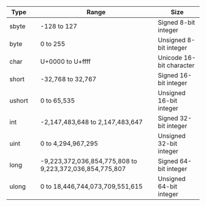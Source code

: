 Type   |   | Range                                                   | Size
-------|---|---------------------------------------------------------|-------------------------
sbyte  |   | -128 to 127                                             | Signed 8-bit integer
byte   |   | 0 to 255                                                | Unsigned 8-bit integer
char   |   | U+0000 to U+ffff                                        | Unicode 16-bit character
short  |   | -32,768 to 32,767                                       | Signed 16-bit integer
ushort |   | 0 to 65,535                                             | Unsigned 16-bit integer
int    |   | -2,147,483,648 to 2,147,483,647                         | Signed 32-bit integer
uint   |   | 0 to 4,294,967,295                                      | Unsigned 32-bit integer
long   |   | -9,223,372,036,854,775,808 to 9,223,372,036,854,775,807 | Signed 64-bit integer
ulong  |   | 0 to 18,446,744,073,709,551,615                         | Unsigned 64-bit integer